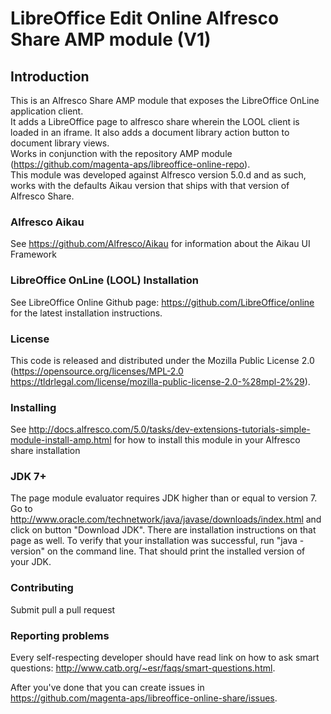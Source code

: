 LibreOffice Edit Online Alfresco Share AMP module (V1)
========

## Introduction

This is an Alfresco Share AMP module that exposes the LibreOffice OnLine application client.<br/>
It adds a LibreOffice page to alfresco share wherein the LOOL client is loaded in an iframe.
It also adds a document library action button to document library views.<br/>
Works in conjunction with the repository AMP module (https://github.com/magenta-aps/libreoffice-online-repo).<br/>
This module was developed against Alfresco version 5.0.d and as such, works with the defaults Aikau version that ships with that version of Alfresco Share.       
        
### Alfresco Aikau
See https://github.com/Alfresco/Aikau for information about the Aikau UI Framework

### LibreOffice OnLine (LOOL) Installation
See LibreOffice Online Github page: https://github.com/LibreOffice/online for the latest installation instructions.

### License

This code is released and distributed under the Mozilla Public License 2.0 (https://opensource.org/licenses/MPL-2.0 https://tldrlegal.com/license/mozilla-public-license-2.0-%28mpl-2%29).

### Installing

See http://docs.alfresco.com/5.0/tasks/dev-extensions-tutorials-simple-module-install-amp.html for how to install this module in your Alfresco share installation

### JDK 7+

The page module evaluator requires JDK higher than or equal to version 7. Go to http://www.oracle.com/technetwork/java/javase/downloads/index.html and click on button "Download JDK".  There are installation instructions on that page as well. To verify that your installation was successful, run "java -version" on the command line.  That should print the installed version of your JDK.

### Contributing

Submit pull a pull request

### Reporting problems

Every self-respecting developer should have read link on how to ask smart questions: http://www.catb.org/~esr/faqs/smart-questions.html.

After you've done that you can create issues in https://github.com/magenta-aps/libreoffice-online-share/issues.

